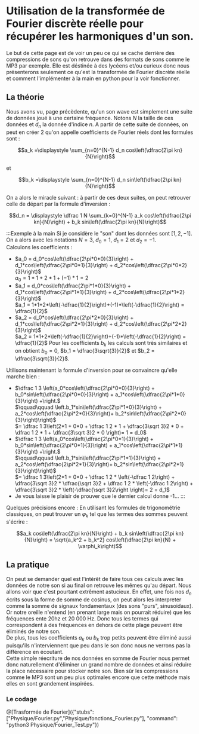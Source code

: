 # Utilisation de la transformée de Fourier discrète réelle pour récupérer les harmoniques d'un son.

Le but de cette page est de voir un peu ce qui se cache derrière des compressions de sons qu'on retrouve dans des formats de sons comme le MP3 par exemple. Elle est déstinée à des lycéens et/ou curieux donc nous présenterons seulement ce qu'est la transformée de Fourier discrète réelle et comment l'implémenter à la main en python pour la voir fonctionner. 

## La théorie

Nous avons vu, page précèdente, qu'un son wave est simplement une suite de données joué à une certaine fréquence. Notons $`N`$ la taille de ces données et $`d_n`$ la donnée d'indice $`n`$. A partir de cette suite de données, on peut en créer 2 qu'on appelle coefficients de Fourier réels  dont les formules sont :
``` math
a_k =\displaystyle \sum_{n=0}^{N-1} d_n cos\left(\dfrac{2\pi kn}{N}\right)
```
et 
```math
b_k =\displaystyle \sum_{n=0}^{N-1} d_n sin\left(\dfrac{2\pi kn}{N}\right)
```

On a alors le miracle suivant : à partir de ces deux suites, on peut retrouver celle de départ par la formule d'inversion :

```math
d_n = \displaystyle \dfrac 1 N \sum_{k=0}^{N-1} a_k cos\left(\dfrac{2\pi kn}{N}\right) + b_k sin\left(\dfrac{2\pi kn}{N}\right)
```

:::Exemple à la main
Si je considère le "son" dont les données sont $`[1,2,-1]`$. On a alors avec les notations $`N=3`$, $`d_0=1`$, $`d_1=2`$ et $`d_2=-1`$.  
Calculons les coefficients :
- $`a_0 = d_0*cos\left(\dfrac{2\pi*0*0}{3}\right) + d_1*cos\left(\dfrac{2\pi*0*1}{3}\right) + d_2*cos\left(\dfrac{2\pi*0*2}{3}\right)`$  
  $`a_0 = 1*1+2*1+(-1)*1 = 2`$
- $`a_1 = d_0*cos\left(\dfrac{2\pi*1*0}{3}\right) + d_1*cos\left(\dfrac{2\pi*1*1}{3}\right) + d_2*cos\left(\dfrac{2\pi*1*2}{3}\right)`$  
  $`a_1 = 1*1+2*\left(-\dfrac{1}{2}\right)+(-1)*\left(-\dfrac{1}{2}\right) = \dfrac{1}{2}`$
- $`a_2 = d_0*cos\left(\dfrac{2\pi*2*0}{3}\right) + d_1*cos\left(\dfrac{2\pi*2*1}{3}\right) + d_2*cos\left(\dfrac{2\pi*2*2}{3}\right)`$  
  $`a_2 = 1*1+2*\left(-\dfrac{1}{2}\right)+(-1)*\left(-\dfrac{1}{2}\right) = \dfrac{1}{2}`$
Pour les coefficients $`b_k`$ les calculs sont très similaires et on obtient $`b_0 = 0`$, $`b_1 = \dfrac{3\sqrt{3}}{2}`$ et $`b_2 = \dfrac{3\sqrt{3}}{2}`$.

Utilisons maintenant la formule d'inversion pour se convaincre qu'elle marche bien :
- $`\dfrac 1 3 \left(a_0*cos\left(\dfrac{2\pi*0*0}{3}\right) + b_0*sin\left(\dfrac{2\pi*0*0}{3}\right) + a_1*cos\left(\dfrac{2\pi*1*0}{3}\right) +\right.`$  
  $`\qquad\qquad \left.b_1*sin\left(\dfrac{2\pi*1*0}{3}\right) + a_2*cos\left(\dfrac{2\pi*2*0}{3}\right)+ b_2*sin\left(\dfrac{2\pi*2*0}{3}\right)\right)`$  
  $`= \dfrac 1 3\left(2*1 + 0*0 + \dfrac 1 2 * 1 + \dfrac{3\sqrt 3}2 * 0 + \dfrac 1 2 * 1 + \dfrac{3\sqrt 3}2 * 0 \right)= 1 = d_0`$
- $`\dfrac 1 3 \left(a_0*cos\left(\dfrac{2\pi*0*1}{3}\right) + b_0*sin\left(\dfrac{2\pi*0*1}{3}\right) + a_1*cos\left(\dfrac{2\pi*1*1}{3}\right) +\right.`$  
  $`\qquad\qquad \left.b_1*sin\left(\dfrac{2\pi*1*1}{3}\right) + a_2*cos\left(\dfrac{2\pi*2*1}{3}\right)+ b_2*sin\left(\dfrac{2\pi*2*1}{3}\right)\right)`$  
  $`= \dfrac 1 3\left(2*1 + 0*0 + \dfrac 1 2 * \left(-\dfrac 1 2\right) + \dfrac{3\sqrt 3}2 * \dfrac{\sqrt 3}2 + \dfrac 1 2 * \left(-\dfrac 1 2\right) + \dfrac{3\sqrt 3}2 * \left(-\dfrac{\sqrt 3}2\right \right)= 2 = d_1`$
- Je vous laisse le plaisir de prouver que le dernier calcul donne -1...
:::

Quelques précisions encore : En utilisant les formules de trigonométrie classiques, on peut trouver un $`\varphi_k`$ tel que les termes des sommes peuvent s'écrire :  
```math
a_k cos\left(\dfrac{2\pi kn}{N}\right) + b_k sin\left(\dfrac{2\pi kn}{N}\right) = \sqrt{a_k^2 + b_k^2} cos\left(\dfrac{2\pi kn}{N} + \varphi_k\right)
```

## La pratique 
On peut se demander quel est l'intérêt de faire tous ces calculs avec les données de notre son si au final on retrouve les mêmes qu'au départ. Nous allons voir que c'est pourtant extrêment astucieux. En effet, une fois nos $`d_n`$ écrits sous la forme de somme de cosinus, on peut alors les interpreter comme la somme de signaux fondamentaux (des sons "purs", sinusoidaux). Or notre oreille n'entend (en prenant large mais on pourrait réduire) que les fréquences ente 20hz et 20 000 Hz. Donc tous les termes qui correspondent à des fréquences en dehors de cette plage peuvent être éliminés de notre son.  
De plus, tous les coefficients $`a_k`$ ou $`b_k`$ trop petits peuvent être éliminé aussi puisqu'ils n'interviennent que peu dans le son donc nous ne verrons pas la différence en écoutant.  
Cette simple réecriture de nos données en somme de Fourier nous permet donc naturellement d'éliminer un grand nombre de données et ainsi réduire la place nécessaire pour stocker notre son. Bien sûr les compressions comme le MP3 sont un peu plus optimales encore que cette méthode mais elles en sont grandement inspirées.

### Le codage 

@[Trasformée de Fourier]({"stubs": ["Physique/Fourier.py","Physique/fonctions_Fourier.py"], "command": "python3 Physique/Fourier_Test.py"})

